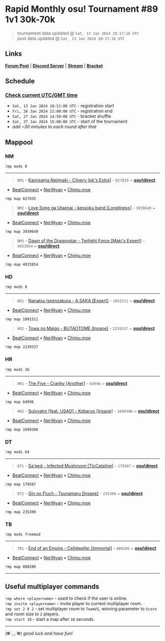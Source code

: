 # Rapid Monthly osu! Tournament #89 1v1 30k-70k

> tournament data updated @ `Sat, 13 Jan 2024 20:17:16 UTC`  
> pool data updated @ `Sat, 13 Jan 2024 20:17:16 UTC`

## Links

[**Forum Post**](https://osu.ppy.sh/community/forums/topics/1870417) | [**Discord Server**](https://discord.gg/9sKe7nF) | [**Stream**](https://www.twitch.tv/rapid_tournaments) | [**Bracket**](https://challonge.com/rmosutourney89)

## Schedule

### [**Check current UTC/GMT time**](https://www.utctime.net)

- `Sat, 13 Jan 2024 18:51:09 UTC` - registration start
- `Fri, 26 Jan 2024 22:00:00 UTC` - registration end
- `Sat, 27 Jan 2024 14:50:00 UTC` - bracket shuffle
- `Sat, 27 Jan 2024 15:00:00 UTC` - start of the tournament
- _add ~30 minutes to each round after that_


## Mappool


### NM

```
!mp mods 0
```

---


> `NM1` - [Kamisama Nejimaki - Cilvery [pk&#39;s Extra]](https://osu.ppy.sh/beatmapset/374900) - `827835` ~ [**osu!direct**](osu://b/827835)

- [BeatConnect](https://beatconnect.io/b/374900) • [NeriNyan](https://api.nerinyan.moe/d/374900) • [Chimu.moe](https://api.chimu.moe/v1/download/374900)

```
!mp map 827835
```


> `NM2` - [Love Song ga Utaenai - kessoku band [Loneliness]](https://osu.ppy.sh/beatmapset/1910004) - `3939649` ~ [**osu!direct**](osu://b/3939649)

- [BeatConnect](https://beatconnect.io/b/1910004) • [NeriNyan](https://api.nerinyan.moe/d/1910004) • [Chimu.moe](https://api.chimu.moe/v1/download/1910004)

```
!mp map 3939649
```


> `NM3` - [Dawn of the Dragonstar - Twilight Force [Maki&#39;s Expert]](https://osu.ppy.sh/beatmapset/1837608) - `4033854` ~ [**osu!direct**](osu://b/4033854)

- [BeatConnect](https://beatconnect.io/b/1837608) • [NeriNyan](https://api.nerinyan.moe/d/1837608) • [Chimu.moe](https://api.chimu.moe/v1/download/1837608)

```
!mp map 4033854
```


### HD

```
!mp mods 8
```

---


> `HD1` - [Nanatsu Issenzakura - A.SAKA [Expert]](https://osu.ppy.sh/beatmapset/513731) - `1091511` ~ [**osu!direct**](osu://b/1091511)

- [BeatConnect](https://beatconnect.io/b/513731) • [NeriNyan](https://api.nerinyan.moe/d/513731) • [Chimu.moe](https://api.chimu.moe/v1/download/513731)

```
!mp map 1091511
```


> `HD2` - [Towa no Maigo - BUTAOTOME [Insane]](https://osu.ppy.sh/beatmapset/1069288) - `2239337` ~ [**osu!direct**](osu://b/2239337)

- [BeatConnect](https://beatconnect.io/b/1069288) • [NeriNyan](https://api.nerinyan.moe/d/1069288) • [Chimu.moe](https://api.chimu.moe/v1/download/1069288)

```
!mp map 2239337
```


### HR

```
!mp mods 16
```

---


> `HR1` - [The Five - Cranky [Another]](https://osu.ppy.sh/beatmapset/18339) - `64996` ~ [**osu!direct**](osu://b/64996)

- [BeatConnect](https://beatconnect.io/b/18339) • [NeriNyan](https://api.nerinyan.moe/d/18339) • [Chimu.moe](https://api.chimu.moe/v1/download/18339)

```
!mp map 64996
```


> `HR2` - [Sulyvahn [feat. USAO] - Kobaryo [Insane]](https://osu.ppy.sh/beatmapset/787583) - `1699306` ~ [**osu!direct**](osu://b/1699306)

- [BeatConnect](https://beatconnect.io/b/787583) • [NeriNyan](https://api.nerinyan.moe/d/787583) • [Chimu.moe](https://api.chimu.moe/v1/download/787583)

```
!mp map 1699306
```


### DT

```
!mp mods 64
```

---


> `DT1` - [Sa&#39;eed - Infected Mushroom [TicCataline]](https://osu.ppy.sh/beatmapset/59972) - `179507` ~ [**osu!direct**](osu://b/179507)

- [BeatConnect](https://beatconnect.io/b/59972) • [NeriNyan](https://api.nerinyan.moe/d/59972) • [Chimu.moe](https://api.chimu.moe/v1/download/59972)

```
!mp map 179507
```


> `DT2` - [Gin no Fluch - Tsunamaru [Insane]](https://osu.ppy.sh/beatmapset/85721) - `235309` ~ [**osu!direct**](osu://b/235309)

- [BeatConnect](https://beatconnect.io/b/85721) • [NeriNyan](https://api.nerinyan.moe/d/85721) • [Chimu.moe](https://api.chimu.moe/v1/download/85721)

```
!mp map 235309
```


### TB

```
!mp mods freemod
```

---


> `TB1` - [End of an Empire - Celldweller [Immortal]](https://osu.ppy.sh/beatmapset/404844) - `880206` ~ [**osu!direct**](osu://b/880206)

- [BeatConnect](https://beatconnect.io/b/404844) • [NeriNyan](https://api.nerinyan.moe/d/404844) • [Chimu.moe](https://api.chimu.moe/v1/download/404844)

```
!mp map 880206
```


---


## Useful multiplayer commands

`!mp where <playername>` - used to check if the user is online.  
`!mp invite <playername>` - invite player to current multiplayer room.  
`!mp set 2 0 2` - set multiplayer room to `TeamVS`, winning parameter to `Score` and room size to `2` players.  
`!mp start 10` - start a map after `10` seconds.

---

(❁´◡`❁) _good luck and have fun!_
